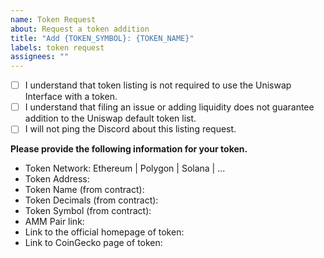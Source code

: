 ```yaml
---
name: Token Request
about: Request a token addition
title: "Add {TOKEN_SYMBOL}: {TOKEN_NAME}"
labels: token request
assignees: ""
---
```


- [ ] I understand that token listing is not required to use the Uniswap Interface with a token.
- [ ] I understand that filing an issue or adding liquidity does not guarantee addition to the Uniswap default token list.
- [ ] I will not ping the Discord about this listing request.

**Please provide the following information for your token.**

* Token Network: Ethereum | Polygon | Solana | ...
* Token Address:
* Token Name (from contract):
* Token Decimals (from contract):
* Token Symbol (from contract):
* AMM Pair link:
* Link to the official homepage of token:
* Link to CoinGecko page of token:
